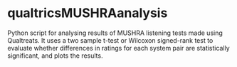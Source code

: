 # qualtricsMUSHRAanalysis
Python script for analysing results of  MUSHRA listening tests made using Qualtreats. It uses a two sample t-test or Wilcoxon signed-rank test to evaluate whether differences in ratings for each system pair are statistically significant, and plots the results.
